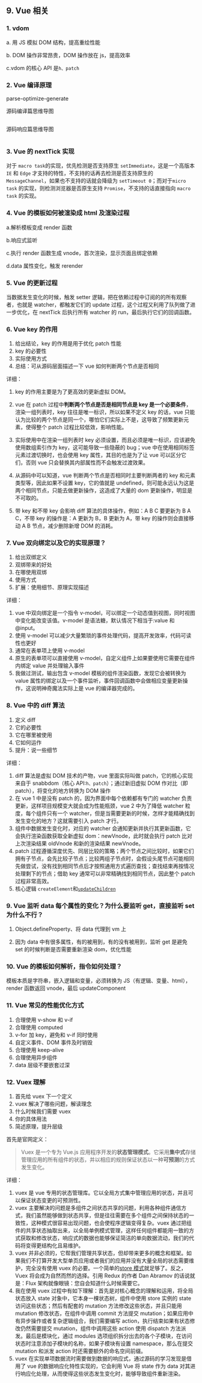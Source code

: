 ## 9. Vue 相关

### 1. vdom

a. 用 JS 模拟 DOM 结构，提高重绘性能

b. DOM 操作非常昂贵，DOM 操作放在 js，提高效率

c.vdom 的核心 API 是`h、patch`

### 2. Vue 编译原理

parse-optimize-generate

源码编译篇思维导图

<img :src="$withBase('/assets/vue-source-code1.jpg')">

源码响应篇思维导图

<img :src="$withBase('/assets/vue-source-code2.png')">

### 3. Vue 的 nextTick 实现

对于 `macro task`的实现，优先检测是否支持原生 `setImmediate`，这是一个高版本 `IE` 和 `Edge` 才支持的特性，不支持的话再去检测是否支持原生的 `MessageChannel`，如果也不支持的话就会降级为 `setTimeout 0`；而对于`micro task` 的实现，则检测浏览器是否原生支持 `Promise`，不支持的话直接指向 `macro task` 的实现。

### 4. Vue 的模板如何被渲染成 html 及渲染过程

a.解析模板变成 render 函数

b.响应式监听

c.执行 render 函数生成 vnode，首次渲染，显示页面且绑定依赖

d.data 属性变化，触发 rerender

### 5. Vue 的更新过程

当数据发生变化的时候，触发 setter 逻辑，把在依赖过程中订阅的的所有观察者，也就是 watcher，都触发它们的 update 过程，这个过程又利用了队列做了进一步优化，在 nextTick 后执行所有 watcher 的 run，最后执行它们的回调函数。

### 6. Vue key 的作用

1. 给出结论，key 的作用是用于优化 patch 性能
2. key 的必要性
3. 实际使用方式
4. 总结：可从源码层面描述一下 vue 如何判断两个节点是否相同

详细：

1. key 的作用主要是为了更高效的更新虚拟 DOM。
2. vue 在 patch 过程中**判断两个节点是否是相同节点是 key 是一个必要条件**，渲染一组列表时，key 往往是唯一标识，所以如果不定义 key 的话，vue 只能认为比较的两个节点是同一个，哪怕它们实际上不是，这导致了频繁更新元素，使得整个 patch 过程比较低效，影响性能。
3. 实际使用中在渲染一组列表时 key 必须设置，而且必须是唯一标识，应该避免使用数组索引作为 key，这可能导致一些隐蔽的 bug；vue 中在使用相同标签元素过渡切换时，也会使用 key 属性，其目的也是为了让 vue 可以区分它们，否则 vue 只会替换其内部属性而不会触发过渡效果。
4. 从源码中可以知道，vue 判断两个节点是否相同时主要判断两者的 key 和元素类型等，因此如果不设置 key，它的值就是 undefined，则可能永远认为这是两个相同节点，只能去做更新操作，这造成了大量的 dom 更新操作，明显是不可取的。

5. 带 key 和不带 key 会影响 diff 算法的具体操作，例如：A B C 要更新为 B A C，不带 key 的操作是：A 更新为 B，B 更新为 A，带 key 的操作则会直接移动 A B 节点，减少删除新增 DOM 的消耗。

### 7. Vue 双向绑定以及它的实现原理？

1. 给出双绑定义
2. 双绑带来的好处
3. 在哪使用双绑
4. 使用方式
5. 扩展：使用细节、原理实现描述

详细：

1. vue 中双向绑定是一个指令 v-model，可以绑定一个动态值到视图，同时视图中变化能改变该值。v-model 是语法糖，默认情况下相当于:value 和@input。
2. 使用 v-model 可以减少大量繁琐的事件处理代码，提高开发效率，代码可读性也更好
3. 通常在表单项上使用 v-model
4. 原生的表单项可以直接使用 v-model，自定义组件上如果要使用它需要在组件内绑定 value 并处理输入事件
5. 我做过测试，输出包含 v-model 模板的组件渲染函数，发现它会被转换为 value 属性的绑定以及一个事件监听，事件回调函数中会做相应变量更新操作，这说明神奇魔法实际上是 vue 的编译器完成的。

### 8. Vue 中的 diff 算法

1. 定义 diff
2. 它的必要性
3. 它在哪里被使用
4. 它如何运作
5. 提升：说一些细节

详细：

1. diff 算法是虚拟 DOM 技术的产物，vue 里面实际叫做 patch，它的核心实现来自于 snabbdom（核心 API:`h、patch`）；通过新旧虚拟 DOM 作对比（即 patch），将变化的地方转换为 DOM 操作
2. 在 vue 1 中是没有 patch 的，因为界面中每个依赖都有专门的 watcher 负责更新，这样项目规模变大就会成为性能瓶颈，vue 2 中为了降低 watcher 粒度，每个组件只有一个 watcher，但是当需要更新的时候，怎样才能精确找到发生变化的地方？这就需要引入 patch 才行。
3. 组件中数据发生变化时，对应的 watcher 会通知更新并执行其更新函数，它会执行渲染函数获取全新虚拟 dom：newVnode，此时就会执行 patch 比对上次渲染结果 oldVnode 和新的渲染结果 newVnode。
4. patch 过程遵循深度优先、同层比较的策略；两个节点之间比较时，如果它们拥有子节点，会先比较子节点；比较两组子节点时，会假设头尾节点可能相同先做尝试，没有找到相同节点后才按照通用方式遍历查找；查找结束再按情况处理剩下的节点；借助 key 通常可以非常精确找到相同节点，因此整个 patch 过程非常高效。
5. 核心逻辑 `createElement`和[`updateChildren`](https://blog.csdn.net/zemprogram/article/details/101694601)

### 9. Vue 监听 data 每个属性的变化？为什么要监听 get，直接监听 set 为什么不行？

1. Object.defineProperty、将 data 代理到 vm 上

2. 因为 data 中有很多属性，有的被用到，有的没有被用到，监听 get 是避免 set 的时候判断是否需要重新渲染 dom，优化性能

### 10. Vue 的模板如何解析，指令如何处理？

模板本质是字符串，嵌入逻辑和变量，必须转换为 JS（有逻辑、变量、html），render 函数返回 vnode，最后 updateComponent

### 11. Vue 常见的性能优化方式

1. 合理使用 v-show 和 v-if
2. 合理使用 computed
3. v-for 加 key，避免和 v-if 同时使用
4. 自定义事件、DOM 事件及时销毁
5. 合理使用 keep-alive
6. 合理使用异步组件
7. data 层级不要嵌套过深

### 12. Vuex 理解

1. 首先给 vuex 下一个定义
2. vuex 解决了哪些问题，解读理念
3. 什么时候我们需要 vuex
4. 你的具体用法
5. 简述原理，提升层级

首先是官网定义：

> Vuex 是一个专为 Vue.js 应用程序开发的**状态管理模式**。它采用**集中式**存储管理应用的所有组件的状态，并以相应的规则保证状态以一种**可预测**的方式发生变化。

详细：

1. vuex 是 vue 专用的状态管理库。它以全局方式集中管理应用的状态，并且可以保证状态变更的可预测性。
2. vuex 主要解决的问题是多组件之间状态共享的问题，利用各种组件通信方式，我们虽然能够做到状态共享，但是往往需要在多个组件之间保持状态的一致性，这种模式很容易出现问题，也会使程序逻辑变得复杂。vuex 通过把组件的共享状态抽取出来，以全局单例模式管理，这样任何组件都能用一致的方式获取和修改状态，响应式的数据也能够保证简洁的单向数据流动，我们的代码将变得更结构化且易维护。
3. vuex 并非必须的，它帮我们管理共享状态，但却带来更多的概念和框架。如果我们不打算开发大型单页应用或者我们的应用并没有大量全局的状态需要维护，完全没有使用 vuex 的必要。一个简单的[store 模式](https://cn.vuejs.org/v2/guide/state-management.html#简单状态管理起步使用)就足够了。反之，Vuex 将会成为自然而然的选择。引用 Redux 的作者 Dan Abramov 的话说就是：Flux 架构就像眼镜：您自会知道什么时候需要它。
4. 我在使用 vuex 过程中有如下理解：首先是对核心概念的理解和运用，将全局状态放入 state 对象中，它本身一棵状态树，组件中使用 store 实例的 state 访问这些状态；然后有配套的 mutation 方法修改这些状态，并且只能用 mutation 修改状态，在组件中调用 commit 方法提交 mutation；如果应用中有异步操作或者复杂逻辑组合，我们需要编写 action，执行结束如果有状态修改仍然需要提交 mutation，组件中调用这些 action 使用 dispatch 方法派发。最后是模块化，通过 modules 选项组织拆分出去的各个子模块，在访问状态时注意添加子模块的名称，如果子模块有设置 namespace，那么在提交 mutation 和派发 action 时还需要额外的命名空间前缀。
5. vuex 在实现单项数据流时需要做到数据的响应式，通过源码的学习发现是借用了 vue 的数据响应化特性实现的，它会利用 Vue 将 state 作为 data 对其进行响应化处理，从而使得这些状态发生变化时，能够导致组件重新渲染。
